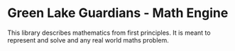 # Green Lake Guardians - Math Engine

This library describes mathematics from first principles.
It is meant to represent and solve and any real world maths problem.

